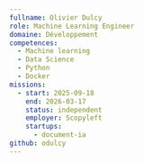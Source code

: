 ```yaml
---
fullname: Olivier Dulcy
role: Machine Learning Engineer
domaine: Développement
competences:
  - Machine learning
  - Data Science
  - Python
  - Docker
missions:
  - start: 2025-09-18
    end: 2026-03-17
    status: independent
    employer: Scopyleft
    startups:
      - document-ia
github: odulcy
---
```

